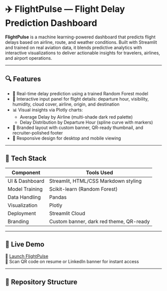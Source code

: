 # ✈️ FlightPulse — Flight Delay Prediction Dashboard

**FlightPulse** is a machine learning-powered dashboard that predicts flight delays based on airline, route, and weather conditions. Built with Streamlit and trained on real aviation data, it blends predictive analytics with interactive visualizations to deliver actionable insights for travelers, airlines, and airport operations.

---

## 🔍 Features

- 🎯 Real-time delay prediction using a trained Random Forest model  
- 🧭 Interactive input panel for flight details: departure hour, visibility, humidity, cloud cover, airline, origin, and destination  
- 📊 Visual insights via Plotly charts:
  - Average Delay by Airline (multi-shade dark red palette)
  - Delay Distribution by Departure Hour (spline curve with markers)
- 🎨 Branded layout with custom banner, QR-ready thumbnail, and recruiter-polished footer  
- 📱 Responsive design for desktop and mobile viewing

---

## 🧠 Tech Stack

| Component        | Tools Used                                  |
|------------------|---------------------------------------------|
| UI & Dashboard   | Streamlit, HTML/CSS Markdown styling        |
| Model Training   | Scikit-learn (Random Forest)                |
| Data Handling    | Pandas                                      |
| Visualization    | Plotly                                      |
| Deployment       | Streamlit Cloud                             |
| Branding         | Custom banner, dark red theme, QR-ready     |

---

## 🚀 Live Demo

🔗 [Launch FlightPulse](https://share.streamlit.io/vikrantthenge/flight-delay-predictor/main/app.py)  
📱 Scan QR code on resume or LinkedIn banner for instant access

---

## 📁 Repository Structure

